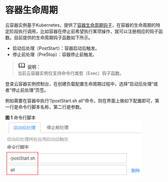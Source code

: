 # 容器生命周期<a name="cci_01_0012"></a>

云容器实例基于Kubernetes，提供了[容器生命周期钩子](https://kubernetes.io/docs/concepts/containers/container-lifecycle-hooks/)，在容器的生命周期的特定阶段执行调用，比如容器在停止前希望执行某项操作，就可以注册相应的钩子函数。目前提供的生命周期钩子函数如下所示。

-   启动后处理（PostStart）：容器启动后触发。
-   停止前处理（PreStop）：容器停止前触发。

>![](public_sys-resources/icon-note.gif) **说明：**   
>当前云容器实例仅支持命令行类型（Exec）钩子函数。  

登录云容器实例控制台，在创建负载配置生命周期过程中，选择“启动后处理“或者“停止前处理“页签。

例如需要在容器中执行“/postStart.sh all“命令，则在界面上做如下配置即可，第一行是命令行脚本名称，第二行是参数。

**图 1**  命令行脚本<a name="fig653962783117"></a>  
![](figures/命令行脚本.png "命令行脚本")

